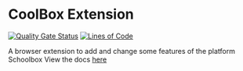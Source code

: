 # CoolBox Extension

[![Quality Gate Status](https://sonarcloud.io/api/project_badges/measure?project=T0RNATO_coolbox_extension&metric=alert_status)](https://sonarcloud.io/summary/new_code?id=T0RNATO_coolbox_extension)
[![Lines of Code](https://sonarcloud.io/api/project_badges/measure?project=T0RNATO_coolbox_extension&metric=ncloc)](https://sonarcloud.io/summary/new_code?id=T0RNATO_coolbox_extension)

A browser extension to add and change some features of the platform Schoolbox
View the docs [here](https://coolbox.lol)
